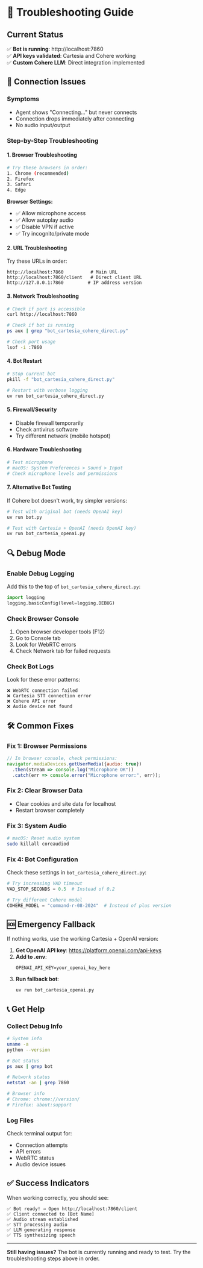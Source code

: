 # 🔧 Troubleshooting Guide

## Current Status
✅ **Bot is running**: http://localhost:7860  
✅ **API keys validated**: Cartesia and Cohere working  
✅ **Custom Cohere LLM**: Direct integration implemented  

## 🚨 Connection Issues

### **Symptoms**
- Agent shows "Connecting..." but never connects
- Connection drops immediately after connecting
- No audio input/output

### **Step-by-Step Troubleshooting**

#### **1. Browser Troubleshooting**
```bash
# Try these browsers in order:
1. Chrome (recommended)
2. Firefox 
3. Safari
4. Edge
```

**Browser Settings:**
- ✅ Allow microphone access
- ✅ Allow autoplay audio
- ✅ Disable VPN if active
- ✅ Try incognito/private mode

#### **2. URL Troubleshooting**
Try these URLs in order:
```
http://localhost:7860          # Main URL
http://localhost:7860/client   # Direct client URL
http://127.0.0.1:7860         # IP address version
```

#### **3. Network Troubleshooting**
```bash
# Check if port is accessible
curl http://localhost:7860

# Check if bot is running
ps aux | grep "bot_cartesia_cohere_direct.py"

# Check port usage
lsof -i :7860
```

#### **4. Bot Restart**
```bash
# Stop current bot
pkill -f "bot_cartesia_cohere_direct.py"

# Restart with verbose logging
uv run bot_cartesia_cohere_direct.py
```

#### **5. Firewall/Security**
- Disable firewall temporarily
- Check antivirus software
- Try different network (mobile hotspot)

#### **6. Hardware Troubleshooting**
```bash
# Test microphone
# macOS: System Preferences > Sound > Input
# Check microphone levels and permissions
```

#### **7. Alternative Bot Testing**
If Cohere bot doesn't work, try simpler versions:

```bash
# Test with original bot (needs OpenAI key)
uv run bot.py

# Test with Cartesia + OpenAI (needs OpenAI key)  
uv run bot_cartesia_openai.py
```

## 🔍 **Debug Mode**

### **Enable Debug Logging**
Add this to the top of `bot_cartesia_cohere_direct.py`:
```python
import logging
logging.basicConfig(level=logging.DEBUG)
```

### **Check Browser Console**
1. Open browser developer tools (F12)
2. Go to Console tab
3. Look for WebRTC errors
4. Check Network tab for failed requests

### **Check Bot Logs**
Look for these error patterns:
```
❌ WebRTC connection failed
❌ Cartesia STT connection error  
❌ Cohere API error
❌ Audio device not found
```

## 🛠️ **Common Fixes**

### **Fix 1: Browser Permissions**
```javascript
// In browser console, check permissions:
navigator.mediaDevices.getUserMedia({audio: true})
  .then(stream => console.log("Microphone OK"))
  .catch(err => console.error("Microphone error:", err));
```

### **Fix 2: Clear Browser Data**
- Clear cookies and site data for localhost
- Restart browser completely

### **Fix 3: System Audio**
```bash
# macOS: Reset audio system
sudo killall coreaudiod
```

### **Fix 4: Bot Configuration**
Check these settings in `bot_cartesia_cohere_direct.py`:
```python
# Try increasing VAD timeout
VAD_STOP_SECONDS = 0.5  # Instead of 0.2

# Try different Cohere model
COHERE_MODEL = "command-r-08-2024"  # Instead of plus version
```

## 🆘 **Emergency Fallback**

If nothing works, use the working Cartesia + OpenAI version:

1. **Get OpenAI API key**: https://platform.openai.com/api-keys
2. **Add to .env**:
   ```
   OPENAI_API_KEY=your_openai_key_here
   ```
3. **Run fallback bot**:
   ```bash
   uv run bot_cartesia_openai.py
   ```

## 📞 **Get Help**

### **Collect Debug Info**
```bash
# System info
uname -a
python --version

# Bot status
ps aux | grep bot

# Network status
netstat -an | grep 7860

# Browser info
# Chrome: chrome://version/
# Firefox: about:support
```

### **Log Files**
Check terminal output for:
- Connection attempts
- API errors  
- WebRTC status
- Audio device issues

## ✅ **Success Indicators**

When working correctly, you should see:
```
✅ Bot ready! → Open http://localhost:7860/client
✅ Client connected to [Bot Name]
✅ Audio stream established
✅ STT processing audio
✅ LLM generating response
✅ TTS synthesizing speech
```

---

**Still having issues?** The bot is currently running and ready to test. Try the troubleshooting steps above in order.
